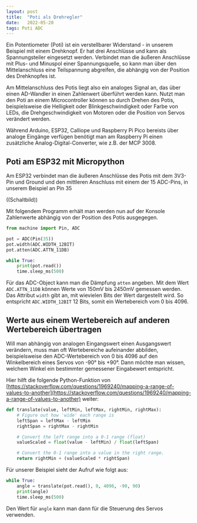 ```yaml
---
layout: post
title:  "Poti als Drehregler"
date:   2022-05-20
tags: Poti ADC
---
```


Ein Potentiometer (Poti) ist ein verstellbarer Widerstand - in unserem Beispiel mit einem Drehknopf. Er hat drei Anschlüsse und kann als Spannungsteiler eingesetzt werden. Verbindet man die äußeren Anschlüsse mit Plus- und Minuspol einer Spannungsquelle, so kann man über den Mittelanschluss eine Teilspannung abgreifen, die abhängig von der Position des Drehknopfes ist. 

Am Mittelanschluss des Potis liegt also ein analoges Signal an, das über einen AD-Wandler in einen Zahlenwert überführt werden kann. Nutzt man den Poti an einem Microcontroller können so durch Drehen des Potis, beispielsweise die Helligkeit oder Blinkgeschwindigkeit oder Farbe von LEDs, die Drehgeschwindigkeit von Motoren oder die Position von Servos verändert werden.

Während Arduino, ESP32, Calliope und Raspberry Pi Pico bereists über analoge Eingänge verfügen benötigt man am Raspberry Pi einen zusätzliche Analog-Digital-Converter, wie z.B. der MCP 3008.


## Poti am ESP32 mit Micropython

Am ESP32 verbindet man die äußeren Anschlüsse des Potis mit dem 3V3-Pin und Ground und den mittleren Anschluss mit einem der 15 ADC-Pins, in unserem Beispiel an Pin 35

((Schaltbild))


Mit folgendem Programm erhält man werden nun auf der Konsole Zahlenwerte abhängig von der Position des Potis ausgegegen.

```python
from machine import Pin, ADC

pot = ADC(Pin(35))
pot.width(ADC.WIDTH_12BIT)  
pot.atten(ADC.ATTN_11DB)

while True:
    print(pot.read())
    time.sleep_ms(500) 
```

Für das ADC-Object kann man die Dämpfung `atten` angeben. Mit dem Wert `ADC.ATTN_11DB` können Werte von 150mV bis 2450mV gemessen werden. Das Attribut `width` gibt an, mit wievielen Bits der Wert dargestellt wird. So entspricht `ADC.WIDTH_12BIT` 12 Bits, somit ein Wertebereich vom 0 bis 4096.


## Werte aus einem Wertebereich auf anderen Wertebereich übertragen

Will man abhängig von analogen Eingangswert einen Ausgangswert verändern, muss man oft  Wertebereiche aufeinander abbilden, beispielsweise den ADC-Wertebereich von 0 bis 4096 auf den Winkelbereich eines Servos von -90° bis +90°. Dann möchte man wissen, welchem Winkel ein bestimmter gemessener Eingabewert entspricht.

Hier hilft die folgende Python-Funktion von [https://stackoverflow.com/questions/1969240/mapping-a-range-of-values-to-another](https://stackoverflow.com/questions/1969240/mapping-a-range-of-values-to-another) weiter:

```python
def translate(value, leftMin, leftMax, rightMin, rightMax):
    # Figure out how 'wide' each range is
    leftSpan = leftMax - leftMin
    rightSpan = rightMax - rightMin

    # Convert the left range into a 0-1 range (float)
    valueScaled = float(value - leftMin) / float(leftSpan)

    # Convert the 0-1 range into a value in the right range.
    return rightMin + (valueScaled * rightSpan)
```

Für unserer Beispiel sieht der Aufruf wie folgt aus:

```python
while True:
    angle = translate(pot.read(), 0, 4096, -90, 90)
    print(angle)
    time.sleep_ms(500)
```

Den Wert für `angle` kann man dann für die Steuerung des Servos verwenden.